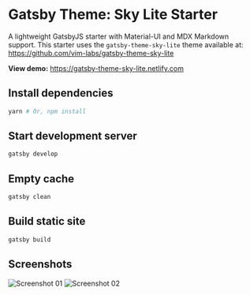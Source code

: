 # Gatsby Theme: Sky Lite Starter

A lightweight GatsbyJS starter with Material-UI and MDX Markdown support. This starter uses the `gatsby-theme-sky-lite` theme available at: https://github.com/vim-labs/gatsby-theme-sky-lite

**View demo:**
https://gatsby-theme-sky-lite.netlify.com

## Install dependencies

```bash
yarn # Or, npm install
```

## Start development server

```bash
gatsby develop
```

## Empty cache

```bash
gatsby clean
```

## Build static site

```bash
gatsby build
```

## Screenshots

![Screenshot 01](https://user-images.githubusercontent.com/25379378/69492728-f6e0e200-0e5a-11ea-9601-4d76414a792e.png)
![Screenshot 02](https://user-images.githubusercontent.com/25379378/69492729-f6e0e200-0e5a-11ea-9508-94c69dff22e8.png)

